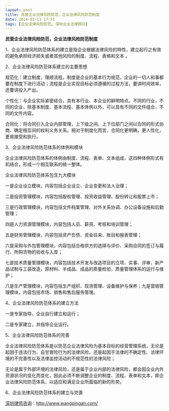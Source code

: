 ```yaml
---
layout: post
title: 民营企业法律风险防范，企业法律风险防范制度
date: 2014-03-13 17:51
tags: [企业法律风险防范, 深圳企业法律顾问]
---
```

<strong>民营企业法律风险防范，企业法律风险防范制度</strong>

1、企业法律风险防范体系的建立是指企业根据法律风险的特性，建立起行之有效的避免承担经济损失或者其他风险的制度、流程、表格和文本
。

2、企业法律风险防范体系建立的主要思想

规范化：建立制度，理顺流程。制度是企业的基本行为规范，企业的一切人和事都要在制度下进行活动；流程是企业实现目标必须遵循的过程方法，要讲时间效率，还要讲投入产出。

个性化：与企业实际紧密结合，具有本行业、本企业的鲜明特点。不同的行业，不同的企业，除基本制度、基本流程、基本体例以外，可以具有不同的文件组合，不同的文件内容。

合同化：将合同引入企业内部管理，上下级之间、上下位部门之间以合同的形式协商、确定相互间的权利义务关系。相对于制度化而言，合同化更明确，更人性化，更易接受和执行。

3、企业法律风险防范体系的体例和模块

企业法律风险防范体系的体例由制度、流程、表单、文本组成，这四种体例形式有机结合，形成一个相互联系的统一整体。

企业法律风险防范体系包含九大模块

一是企业设立模块，内容包括企业设立、企业变更和法人治理；

二是投资管理模块，内容包括股权管理、投资收益管理、股份转让和股票上市；

三是行政管理模块，内容包括文件档案管理、对外关系协调、办公设备设施和后勤管理；

四是人力资源管理模块，内容包括人员、薪资、考核和培训管理；

五是财务管理模块，内容包括资产负债、资金往来、账目和报表管理；

六是采购与外包管理模块，内容包括合格供方的选择与评价、采购合同的签订与履行、所购货物的验收与入库；

七是技术质量管理模块，内容包括技术开发与改造项目的立项、实事、评审，新产品试制与工装改造，原材料、半成品、成品的质量检验，质量管理体系的运行与维护；

八是生产管理模块，内容包括生产组织、现场管理、设备维护与保养；九是营销管理模块，内容包括市场、销售和售后服务管理。

4、企业法律风险防范体系的建立方法

一是专家指导，企业自行建立和运行；

二是专家建立，并指导企业运行。

5、企业法律风险防范体系的完善

企业法律风险防范体系是以防范企业法律风险为基本目标的经营管理系统，无论是起因于违法行为、自甘冒险行为的法律风险，还是起因于法律的不确定性、法律环境的不完善性以及法律监控活动的不规范性的法律风险；

无论是属于外部环境的法律风险，还是属于企业内部的法律风险，都会因企业内外资源状况的变化而变化，因此必须不断调整企业的制度、流程、表单和文本，即企业法律风险防范体系，以适应和满足企业所面临的新的形势。

6、企业法律风险防范体系的建立与完善

<a href="http://www.wangpingan.com/">深圳律师咨询</a>：<a href="http://www.wangpingan.com/">http://www.wangpingan.com/</a>

